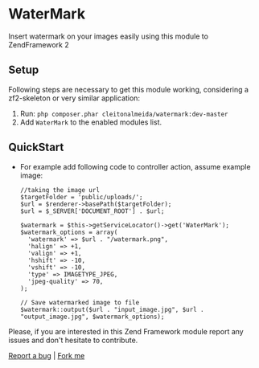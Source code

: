 WaterMark
=========

Insert watermark on your images easily using this module to ZendFramework 2

## Setup

  Following steps are necessary to get this module working, considering a zf2-skeleton or very similar application:

  1. Run: `php composer.phar cleitonalmeida/watermark:dev-master`
  2. Add `WaterMark` to the enabled modules list.

## QuickStart

  - For example add following code to controller action, assume example image:

        //taking the image url
        $targetFolder = 'public/uploads/';
        $url = $renderer->basePath($targetFolder);
        $url = $_SERVER['DOCUMENT_ROOT'] . $url;

        $watermark = $this->getServiceLocator()->get('WaterMark');
        $watermark_options = array(
          'watermark' => $url . "/watermark.png",
          'halign' => +1,
          'valign' => +1,
          'hshift' => -10,
          'vshift' => -10,
          'type' => IMAGETYPE_JPEG,
          'jpeg-quality' => 70,
        );
        
        // Save watermarked image to file
        $watermark::output($url . "input_image.jpg", $url . "output_image.jpg", $watermark_options);
        
        
Please, if you are interested in this Zend Framework module report any issues and don't hesitate to contribute.

[Report a bug](https://github.com/CleitonAlmeida/watermark/issues) | [Fork me](https://github.com/CleitonAlmeida/watermark)
